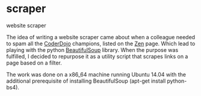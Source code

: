 scraper
=======

website scraper

The idea of writing a website scraper came about when a colleague needed to spam all the [CoderDojo](https://coderdojo.com "CoderDojo")  champions, listed on the  [Zen](https://zen.coderdojo.com/dojo "Zen") page. Which lead to playing with the python [BeautifulSoup](http://www.crummy.com/software/BeautifulSoup/ "BeautifulSoup") library. When the purpose was fulfilled, I decided to repurpose it as a utility script that scrapes links on a page based on a filter.

The work was done on a x86_64 machine running Ubuntu 14.04 with the additional prerequisite of installing BeautifulSoup (apt-get install python-bs4).
